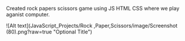 Created rock papers scissors game using JS HTML CSS where we play aganist computer.

![Alt text](JavaScript_Projects/Rock ,Paper,Scissors/image/Screenshot (80).png?raw=true "Optional Title")

